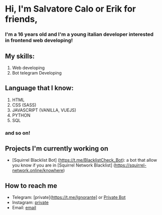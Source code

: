 # Hi, I'm Salvatore Calo or Erik for friends,

### I'm a 16 years old and I'm a young italian developer interested in frontend web developing!

## My skills:

1. Web developing
2. Bot telegram Developing

## Language that I know:

1. HTML
2. CSS (SASS)
3. JAVASCRIPT (VANILLA, VUEJS)
4. PYTHON
5. SQL
### and so on!

## Projects I'm currently working on
- [Squirrel Blacklist Bot] (https://t.me/BlacklistCheck_Bot): a bot that allow you know if you are in [Squirrel Network Blacklist] (https://squirrel-network.online/knowhere)

## How to reach me
- Telegram: [private](https://t.me/Ignorante] or [Private Bot](https//t.me/ErikAreaBot)
- Instagram: [private](https://www.instagram.com/salva_calo)
- Email: [email](mailto:dafder45678@gmail.com)
